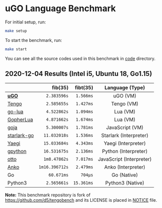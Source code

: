 # uGO Language Benchmark

For initial setup, run:

```bash
make setup
```

To start the benchmark, run:

```bash
make start
```

You can see all the source codes used in this benchmark in [code](https://github.com/ozanh/ugobenchfib/tree/master/code)
directory.

## 2020-12-04 Results (Intel i5, Ubuntu 18, Go1.15)

| | fib(35) | fibt(35) |  Language (Type)  |
| :--- |    ---: |     ---: |  :---: |
| [**uGO**](https://github.com/ozanh/ugo) | `2.383596s` | `1.566ms` | uGO (VM) |
| [Tengo](https://github.com/d5/tengo) | `2.585655s` | `1.427ms` | Tengo (VM) |
| [go-lua](https://github.com/Shopify/go-lua) | `4.522862s` | `1.094ms` | Lua (VM) |
| [GopherLua](https://github.com/yuin/gopher-lua) | `4.871662s` | `1.674ms` | Lua (VM) |
| [goja](https://github.com/dop251/goja) | `5.300007s` | `1.781ms` | JavaScript (VM) |
| [starlark-go](https://github.com/google/starlark-go) | `11.032018s` | `1.536ms` | Starlark (Interpreter) |
| [Yaegi](https://github.com/traefik/yaegi) | `15.033684s` | `4.343ms` | Yaegi (Interpreter) |
| [gpython](https://github.com/go-python/gpython) | `16.531675s` | `2.136ms` | Python (Interpreter) |
| [otto](https://github.com/robertkrimen/otto) | `1m8.47862s` | `7.017ms` | JavaScript (Interpreter) |
| [Anko](https://github.com/mattn/anko) | `1m16.396712s` | `2.479ms` | Anko (Interpreter) |
| Go | `60.671ms` | `704µs` | Go (Native) |
| Python3 | `2.565661s` | `15.361ms` | Python3 (Native) |

**Note:** This benchmark repository is fork of <https://github.com/d5/tengobench> and its LICENSE is placed in
[NOTICE](NOTICE.txt) file.
